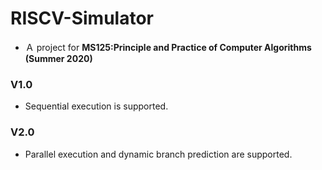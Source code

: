 # RISCV-Simulator

- Ａ project for **MS125:Principle and Practice of Computer Algorithms (Summer 2020)**
### V1.0
- Sequential execution is supported.

### V2.0

- Parallel execution and dynamic branch prediction are supported.